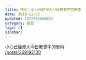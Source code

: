 ```yaml
---
title: 複習：小心已經滲入今日教會中的邪術
date: 2019-11-03
updated: 1572786000000
category: 複習
tags: []
sidebar: 
---
```


<p>小心已經滲入今日教會中的邪術<br/>
<a href="/posts/269192100" target="_blank">/posts/269192100</a></p>
<p> </p>
